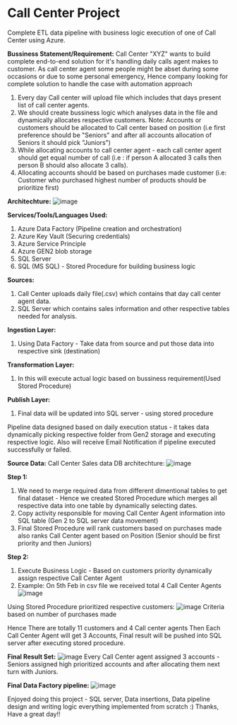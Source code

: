 # Call Center Project
Complete ETL data pipeline with business logic execution of one of Call Center using Azure.

**Bussiness Statement/Requirement:**
Call Center "XYZ" wants to build complete end-to-end solution for it's handling daily calls agent makes to customer. As call center agent some people might be abset during some occasions or due to some personal  emergency, Hence company looking for complete solution to handle the case with automation approach
1) Every day Call center will upload file which includes that days present list of call center agents.
2) We should create bussiness logic which analyses data in the file and dynamically allocates respective customers.
   Note: Accounts or customers should be allocated to Call center based on position (i.e first preference should be "Seniors" and after all accounts allocation of Seniors it should pick "Juniors")
3) While allocating accounts to call center agent - each call center agent should get equal number of call (i.e : if person A allocated 3 calls then person B should also allocate 3 calls).
4) Allocating accounts should be based on purchases made customer (i.e: Customer who purchased highest number of products should be prioritize first)

**Architechture:**
![image](https://github.com/vinaytekkur/CallCenter_Project/assets/156997918/b5482fcc-37b7-4598-b70f-38398fcf62e9)

**Services/Tools/Languages Used:**
1) Azure Data Factory (Pipeline creation and orchestration)
2) Azure Key Vault (Securing credentials)
3) Azure Service Principle
4) Azure GEN2 blob storage
5) SQL Server
6) SQL (MS SQL) - Stored Procedure for building business logic 

**Sources:**
1) Call Center uploads daily file(.csv) which contains that day call center agent data.
2) SQL Server which contains sales information and other respective tables needed for analysis.

**Ingestion Layer:**
1) Using Data Factory - Take data from source and put those data into respective sink (destination)

**Transformation Layer:**
1) In this will execute actual logic based on bussiness requirement(Used Stored Procedure)

**Publish Layer:**
1) Final data will be updated into SQL server - using stored procedure

Pipeline data designed based on daily execution status - it takes data dynamically picking respective folder from Gen2 storage and executing respective logic. Also will receive Email Notification if pipeline executed successfully or failed.

**Source Data:**
Call Center Sales data DB architechture:
![image](https://github.com/vinaytekkur/CallCenter_Project/assets/156997918/e637f44c-e3f2-450c-ba4f-e512d2ca0797)

**Step 1:**
1) We need to merge required data from different dimentional tables to get final dataset - Hence we created Stored Procedure which merges all respective data into one table by dynamically selecting dates.
2) Copy activity responsible for moving Call Center Agent information into SQL table (Gen 2 to SQL server data movement)
3) Final Stored Procedure will rank customers based on purchases made also ranks Call Center agent based on Position (Senior should be first priority and then Juniors)

**Step 2:**
1) Execute Business Logic - Based on customers priority dynamically assign respective Call Center Agent
2) Example: On 5th Feb in csv file we received total 4 Call Center Agents
![image](https://github.com/vinaytekkur/CallCenter_Project/assets/156997918/6ceeca4b-9577-452a-a62b-c7a1df99ff33)

Using Stored Procedure prioritized respective customers:
![image](https://github.com/vinaytekkur/CallCenter_Project/assets/156997918/ac7bf278-0e28-408f-b7f6-4726699fb63b)
Criteria based on number of purchases made

Hence There are totally 11 customers and 4 Call center agents
Then Each Call Center Agent will get 3 Accounts, Final result will be pushed into SQL server after executing stored procedure.

**Final Result Set:**
![image](https://github.com/vinaytekkur/CallCenter_Project/assets/156997918/8db1a735-b74b-4200-bb69-018d9e0fe5cb)
Every Call Center agent assigned 3 accounts - Seniors assigned high prioritized accounts and after allocating them next turn with Juniors.

**Final Data Factory pipeline:**
![image](https://github.com/vinaytekkur/CallCenter_Project/assets/156997918/28a1b341-357d-4961-89c1-1b7599e098bf)

Enjoyed doing this project - SQL server, Data insertions, Data pipeline design and writing logic everything implemented from scratch :)
Thanks, Have a great day!!




